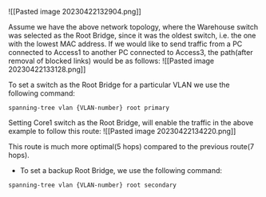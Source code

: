 ![[Pasted image 20230422132904.png]]

Assume we have the above network topology, where the Warehouse switch was selected as the Root Bridge, since it was the oldest switch, i.e. the one with the lowest MAC address. If we would like to send traffic from a PC connected to Access1 to another PC connected to Access3, the path(after removal of blocked links) would be as follows:
![[Pasted image 20230422133128.png]]

To set a switch as the Root Bridge for a particular VLAN we use the following command:

```
spanning-tree vlan {VLAN-number} root primary
```

Setting Core1 switch as the Root Bridge, will enable the traffic in the above example to follow this route:
![[Pasted image 20230422134220.png]]

This route is much more optimal(5 hops) compared to the previous route(7 hops).

- To set a backup Root Bridge, we use the following command:
```
spanning-tree vlan {VLAN-number} root secondary
```


